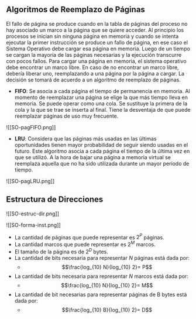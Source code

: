 ## Algoritmos de Reemplazo de Páginas


El fallo de página se produce cuando en la tabla de páginas del proceso no hay asociado un marco a la página que se quiere acceder. Al principio los procesos se inician sin ninguna página en memoria y cuando se intenta ejecutar la primer instrucción se produce un fallo de página, en ese caso el Sistema Operativo debe cargar esa página en memoria. Luego de un tiempo se cargan la mayoría de las páginas necesarias y la ejecución transcurre con pocos fallos.
Para cargar una página en memoria, el sistema operativo debe encontrar un marco libre. En caso de no encontrar un marco libre, debería liberar uno, reemplazando a una página por la página a cargar. La decisión se tomará de acuerdo a un algoritmo de reemplazo de páginas.

- **FIFO**: Se asocia a cada página el tiempo de permanencia en memoria. Al momento de reemplazar una página se elige la que más tiempo lleva en memoria. Se puede operar como una cola. Se sustituye la primera de la cola y la que se trae se inserta al final. Tiene la desventaja de que puede reemplazar páginas de uso muy frecuente.

![[SO-pagFIFO.png]]

- **LRU**: Considera que las páginas más usadas en las últimas oportunidades tienen mayor probabilidad de seguir siendo usadas en el futuro. Este algoritmo asocia a cada página el tiempo de la última vez en que se utilizó. A la hora de bajar una página a memoria virtual se reemplaza aquella que no ha sido utilizada durante un mayor período de tiempo.

![[SO-pagLRU.png]]

## Estructura de Direcciones

![[SO-estruc-dir.png]]

![[SO-forma-inst.png]]

- La cantidad de páginas que puede representar es $2^P$ páginas.
- La cantidad marcos que puede representar es $2^M$ marcos.
- El tamaño de la página es de $2^D$ bytes.
- La cantidad de bits necesaria para representar $N$ páginas está dada por:
	- $$\frac{log_{10} N}{log_{10} 2}= P$$
- La cantidad de bits necesaria para representar $N$ marcos está dada por:
	- $$\frac{log_{10} N}{log_{10} 2}= M$$
- La cantidad de bit necesarias para representar páginas de B bytes está dada por:
	- $$\frac{log_{10} B}{log_{10} 2}= D$$

